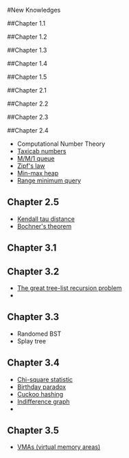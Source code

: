 #New Knowledges

##Chapter 1.1

##Chapter 1.2

##Chapter 1.3

##Chapter 1.4

##Chapter 1.5

##Chapter 2.1

##Chapter 2.2

##Chapter 2.3

##Chapter 2.4
- Computational Number Theory
- [Taxicab numbers](http://mathworld.wolfram.com/TaxicabNumber.html)
- [M/M/1 queue](https://en.wikipedia.org/wiki/M/M/1_queue)
- [Zipf's law](https://en.wikipedia.org/wiki/Zipf's_law)
- [Min-max heap](http://cg.scs.carleton.ca/~morin/teaching/5408/refs/minmax.pdf)
- [Range minimum query](https://en.wikipedia.org/wiki/Range_Minimum_Query)

## Chapter 2.5
- [Kendall tau distance](https://en.wikipedia.org/wiki/Kendall_tau_distance)
- [Bochner's theorem](https://en.wikipedia.org/wiki/Bochner%27s_theorem)

## Chapter 3.1

## Chapter 3.2

- [The great tree-list recursion problem](http://cslibrary.stanford.edu/109/TreeListRecursion.html)
-

## Chapter 3.3

- Randomed BST
- Splay tree

## Chapter 3.4

- [Chi-square statistic](https://en.wikipedia.org/wiki/Chi-squared_test)
- [Birthday paradox](https://en.wikipedia.org/wiki/Birthday_paradox)
- [Cuckoo hashing](https://en.wikipedia.org/wiki/Cuckoo_hashing)
- [Indifference graph](https://en.wikipedia.org/wiki/Indifference_graph)
-

## Chapter 3.5

- [VMAs (virtual memory areas)](https://web.stanford.edu/~blp/papers/libavl-abstract.pdf)
